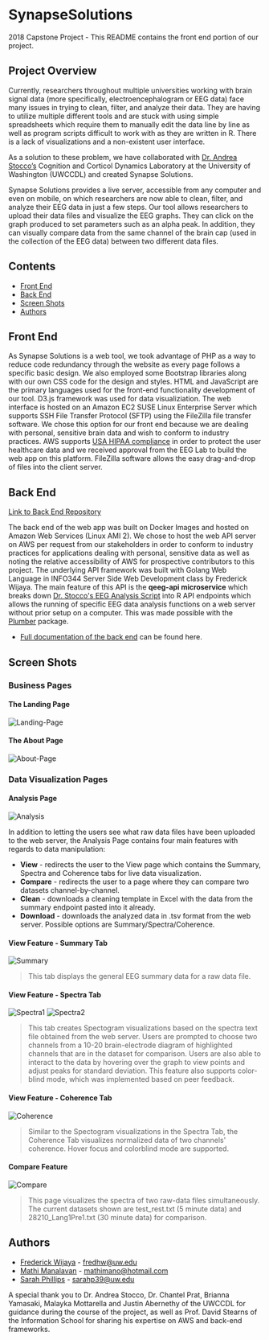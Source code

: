 # SynapseSolutions
2018 Capstone Project - This README contains the front end portion of our project. 

## Project Overview
Currently, researchers throughout multiple universities working with brain signal data (more specifically, electroencephalogram or EEG data) face many issues in trying to clean, filter, and analyze their data. They are having to utilize multiple different tools and are stuck with using simple spreadsheets which require them to manually edit the data line by line as well as program scripts difficult to work with as they are written in R. There is a lack of visualizations and a non-existent user interface.

As a solution to these problem, we have collaborated with [Dr. Andrea Stocco’s](https://github.com/TheRealDrDre) Cognition and Corticol Dynamics Laboratory at the University of Washington (UWCCDL) and created Synapse Solutions.

Synapse Solutions provides a live server, accessible from any computer and even on mobile, on which researchers are now able to clean, filter, and analyze their EEG data in just a few steps. Our tool allows researchers to upload their data files and visualize the EEG graphs. They can click on the graph produced to set parameters such as an alpha peak. In addition, they can visually compare data from the same channel of the brain cap (used in the collection of the EEG data) between two different data files.

## Contents

- [Front End](#front-end)
- [Back End](#back-end)
- [Screen Shots](#screen-shots)
- [Authors](#authors)

## Front End
As Synapse Solutions is a web tool, we took advantage of PHP as a way to reduce code redundancy through the website as every page follows a specific basic design. We also employed some Bootstrap libraries along with our own CSS code for the design and styles. HTML and JavaScript are the primary languages used for the front-end functionality development of our tool. D3.js framework was used for data visualiziation. The web interface is hosted on an Amazon EC2 SUSE Linux Enterprise Server which supports SSH File Transfer Protocol (SFTP) using the FileZilla file transfer software. We chose this option for our front end because we are dealing with personal, sensitive brain data and wish to conform to industry practices. AWS supports [USA HIPAA compliance](https://aws.amazon.com/compliance/hipaa-compliance/) in order to protect the user healthcare data and we received approval from the EEG Lab to build the web app on this platform. FileZilla software allows the easy drag-and-drop of files into the client server.

## Back End

[Link to Back End Repository](https://github.com/fredhw/synapse-api)

The back end of the web app was built on Docker Images and hosted on Amazon Web Services (Linux AMI 2). We chose to host the web API server on AWS per request from our stakeholders in order to conform to industry practices for applications dealing with personal, sensitive data as well as noting the relative accessibility of AWS for prospective contributors to this project. The underlying API framework was built with Golang Web Language in INFO344 Server Side Web Development class by Frederick Wijaya. The main feature of this API is the **qeeg-api microservice** which breaks down [Dr. Stocco's EEG Analysis Script](https://github.com/uwccdl/qeeg) into R API endpoints which allows the running of specific EEG data analysis functions on a web server without prior setup on a computer. This was made possible with the [Plumber](https://www.rplumber.io/docs/index.html) package.

* [Full documentation of the back end](https://github.com/fredhw/synapse-api/blob/master/README.md) can be found here.

## Screen Shots
### Business Pages
#### The Landing Page
![Landing-Page](https://github.com/sarahp39/SynapseSolutions/blob/master/landingpage.png)
#### The About Page
![About-Page](https://github.com/sarahp39/SynapseSolutions/blob/master/aboutpage.png)

### Data Visualization Pages
#### Analysis Page
![Analysis](https://github.com/sarahp39/SynapseSolutions/blob/master/analysispage.png)

In addition to letting the users see what raw data files have been uploaded to the web server, the Analysis Page contains four main features with regards to data manipulation:
* **View** - redirects the user to the View page which contains the Summary, Spectra and Coherence tabs for live data visualization.
* **Compare** - redirects the user to a page where they can compare two datasets channel-by-channel.
* **Clean** - downloads a cleaning template in Excel with the data from the summary endpoint pasted into it already.
* **Download** - downloads the analyzed data in .tsv format from the web server. Possible options are Summary/Spectra/Coherence.

#### View Feature - Summary Tab
![Summary](https://github.com/sarahp39/SynapseSolutions/blob/master/summary.PNG)

> This tab displays the general EEG summary data for a raw data file.

#### View Feature - Spectra Tab
![Spectra1](https://github.com/sarahp39/SynapseSolutions/blob/master/spectra1.png)
![Spectra2](https://github.com/sarahp39/SynapseSolutions/blob/master/spectra2.png)

> This tab creates Spectogram visualizations based on the spectra text file obtained from the web server. Users are prompted to choose two channels from a 10-20 brain-electrode diagram of highlighted channels that are in the dataset for comparison. Users are also able to interact to the data by hovering over the graph to view points and adjust peaks for standard deviation. This feature also supports color-blind mode, which was implemented based on peer feedback.

#### View Feature - Coherence Tab
![Coherence](https://github.com/sarahp39/SynapseSolutions/blob/master/coherence.PNG)

> Similar to the Spectogram visualizations in the Spectra Tab, the Coherence Tab visualizes normalized data of two channels' coherence. Hover focus and colorblind mode are supported.

#### Compare Feature
![Compare](https://github.com/sarahp39/SynapseSolutions/blob/master/compare.png)

> This page visualizes the spectra of two raw-data files simultaneously. The current datasets shown are test_rest.txt (5 minute data) and 28210_Lang1Pre1.txt (30 minute data) for comparison.

## Authors
- [Frederick Wijaya](https://github.com/fredhw) - fredhw@uw.edu
- [Mathi Manalavan](https://github.com/nila12) - mathimano@hotmail.com
- [Sarah Phillips](https://github.com/sarahp39) - sarahp39@uw.edu

A special thank you to Dr. Andrea Stocco, Dr. Chantel Prat, Brianna Yamasaki, Malayka Mottarella and Justin Abernethy of the UWCCDL for guidance during the course of the project, as well as Prof. David Stearns of the Information School for sharing his expertise on AWS and back-end frameworks.
